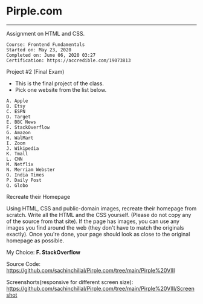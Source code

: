 # Pirple.com
---

Assignment on HTML and CSS.


```
Course: Frontend Fundamentals
Started on: May 23, 2020 
Completed on: June 06, 2020 03:27
Certification: https://accredible.com/19073813
```

Project #2 (Final Exam)
  - This is the final project of the class.
  - Pick one website from the list below.
 
```
A. Apple
B. Etsy
C. ESPN
D. Target
E. BBC News
F. StackOverflow
G. Amazon
H. WalMart
I. Zoom
J. Wikipedia
K. Tmall
L. CNN
M. Netflix
N. Merriam Webster
O. India Times
P. Daily Post
Q. Globo
```

Recreate their Homepage

Using HTML, CSS and public-domain images, recreate their homepage from scratch. Write all the HTML and the CSS yourself. (Please do not copy any of the source from that site). If the page has images, you can use any images you find around the web (they don't have to match the originals exactly). Once you're done, your page should look as close to the original homepage as possible.

My Choice: **F. StackOverflow**

Source Code:
https://github.com/sachinchillal/Pirple.com/tree/main/Pirple%20VIII

Screenshorts(responsive for different screen size):
https://github.com/sachinchillal/Pirple.com/tree/main/Pirple%20VIII/Screenshot
